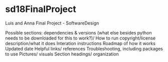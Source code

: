 # sd18FinalProject
Luis and Anna Final Project - SoftwareDesign

Possible sections:
dependencies & versions (what else besides python needs to be downloaded for this to work?)/ How to run
copyright/license
description/what it does
Interation instructions
Roadmap of how it works
Updated date
Helpful links/ references
Troubleshooting, including packages to use
Pictures/ visuals
Section headings/ organization
